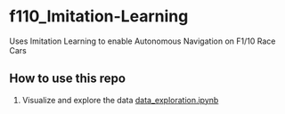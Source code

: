 # f110_Imitation-Learning
Uses Imitation Learning to enable Autonomous Navigation on F1/10 Race Cars

## How to use this repo
1. Visualize and explore the data [data_exploration.ipynb](data_exploration.ipynb)
